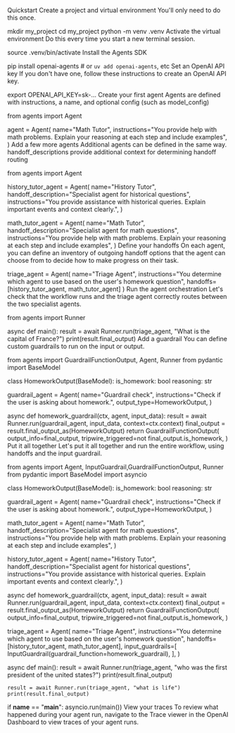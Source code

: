 Quickstart
Create a project and virtual environment
You'll only need to do this once.


mkdir my_project
cd my_project
python -m venv .venv
Activate the virtual environment
Do this every time you start a new terminal session.


source .venv/bin/activate
Install the Agents SDK

pip install openai-agents # or `uv add openai-agents`, etc
Set an OpenAI API key
If you don't have one, follow these instructions to create an OpenAI API key.


export OPENAI_API_KEY=sk-...
Create your first agent
Agents are defined with instructions, a name, and optional config (such as model_config)


from agents import Agent

agent = Agent(
    name="Math Tutor",
    instructions="You provide help with math problems. Explain your reasoning at each step and include examples",
)
Add a few more agents
Additional agents can be defined in the same way. handoff_descriptions provide additional context for determining handoff routing


from agents import Agent

history_tutor_agent = Agent(
    name="History Tutor",
    handoff_description="Specialist agent for historical questions",
    instructions="You provide assistance with historical queries. Explain important events and context clearly.",
)

math_tutor_agent = Agent(
    name="Math Tutor",
    handoff_description="Specialist agent for math questions",
    instructions="You provide help with math problems. Explain your reasoning at each step and include examples",
)
Define your handoffs
On each agent, you can define an inventory of outgoing handoff options that the agent can choose from to decide how to make progress on their task.


triage_agent = Agent(
    name="Triage Agent",
    instructions="You determine which agent to use based on the user's homework question",
    handoffs=[history_tutor_agent, math_tutor_agent]
)
Run the agent orchestration
Let's check that the workflow runs and the triage agent correctly routes between the two specialist agents.


from agents import Runner

async def main():
    result = await Runner.run(triage_agent, "What is the capital of France?")
    print(result.final_output)
Add a guardrail
You can define custom guardrails to run on the input or output.


from agents import GuardrailFunctionOutput, Agent, Runner
from pydantic import BaseModel

class HomeworkOutput(BaseModel):
    is_homework: bool
    reasoning: str

guardrail_agent = Agent(
    name="Guardrail check",
    instructions="Check if the user is asking about homework.",
    output_type=HomeworkOutput,
)

async def homework_guardrail(ctx, agent, input_data):
    result = await Runner.run(guardrail_agent, input_data, context=ctx.context)
    final_output = result.final_output_as(HomeworkOutput)
    return GuardrailFunctionOutput(
        output_info=final_output,
        tripwire_triggered=not final_output.is_homework,
    )
Put it all together
Let's put it all together and run the entire workflow, using handoffs and the input guardrail.


from agents import Agent, InputGuardrail,GuardrailFunctionOutput, Runner
from pydantic import BaseModel
import asyncio

class HomeworkOutput(BaseModel):
    is_homework: bool
    reasoning: str

guardrail_agent = Agent(
    name="Guardrail check",
    instructions="Check if the user is asking about homework.",
    output_type=HomeworkOutput,
)

math_tutor_agent = Agent(
    name="Math Tutor",
    handoff_description="Specialist agent for math questions",
    instructions="You provide help with math problems. Explain your reasoning at each step and include examples",
)

history_tutor_agent = Agent(
    name="History Tutor",
    handoff_description="Specialist agent for historical questions",
    instructions="You provide assistance with historical queries. Explain important events and context clearly.",
)


async def homework_guardrail(ctx, agent, input_data):
    result = await Runner.run(guardrail_agent, input_data, context=ctx.context)
    final_output = result.final_output_as(HomeworkOutput)
    return GuardrailFunctionOutput(
        output_info=final_output,
        tripwire_triggered=not final_output.is_homework,
    )

triage_agent = Agent(
    name="Triage Agent",
    instructions="You determine which agent to use based on the user's homework question",
    handoffs=[history_tutor_agent, math_tutor_agent],
    input_guardrails=[
        InputGuardrail(guardrail_function=homework_guardrail),
    ],
)

async def main():
    result = await Runner.run(triage_agent, "who was the first president of the united states?")
    print(result.final_output)

    result = await Runner.run(triage_agent, "what is life")
    print(result.final_output)

if __name__ == "__main__":
    asyncio.run(main())
View your traces
To review what happened during your agent run, navigate to the Trace viewer in the OpenAI Dashboard to view traces of your agent runs.